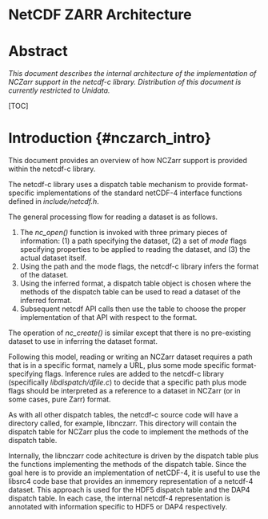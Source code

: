NetCDF ZARR Architecture
====================================

# Abstract

*This document describes the internal architecture of the
implementation of NCZarr support in the netcdf-c library.*
*Distribution of this document is currently restricted to Unidata.*

[TOC]

# Introduction {#nczarch_intro}

This document provides an overview of how NCZarr support
is provided within the netcdf-c library.

The netcdf-c library uses a dispatch table mechanism to provide
format-specific implementations of the standard netCDF-4 interface
functions defined in *include/netcdf.h*.

The general processing flow for reading a dataset is as follows.

1. The *nc_open()* function is invoked with three primary pieces
   of information: (1) a path specifying the dataset, (2) a set of
   *mode* flags specifying properties to be applied to reading
   the dataset, and (3) the actual dataset itself.
2. Using the path and the mode flags, the netcdf-c library infers the
   format of the dataset.
3. Using the inferred format, a dispatch table object is chosen
   where the methods of the dispatch table can be used to read
   a dataset of the inferred format.
4. Subsequent netcdf API calls then use the table to choose the
   proper implementation of that API with respect to the format.

The operation of *nc_create()* is similar except that there is no
pre-existing dataset to use in inferring the dataset format.

Following this model, reading or writing an NCZarr dataset
requires a path that is in a specific format, namely a URL,
plus some mode specific format-specifying flags. Inference rules
are added to the netcdf-c library (specifically *libdispatch/dfile.c*)
to decide that a specific path plus mode flags should be interpreted
as a reference to a dataset in NCZarr (or in some cases, pure Zarr)
format.

As with all other dispatch tables, the netcdf-c source code
will have a directory called, for example, libnczarr. This directory
will contain the dispatch table for NCZarr plus the code
to implement the methods of the dispatch table.

Internally, the libnczarr code achitecture is driven by the dispatch
table plus the functions implementing the methods of the dispatch table.
Since the goal here is to provide an implementation of netCDF-4,
it is useful to use the libsrc4 code base that provides an
inmemory representation of a netcdf-4 dataset. This approach
is used for the HDF5 dispatch table and the DAP4 dispatch table.
In each case, the internal netcdf-4 representation is annotated
with information specific to HDF5 or DAP4 respectively.


